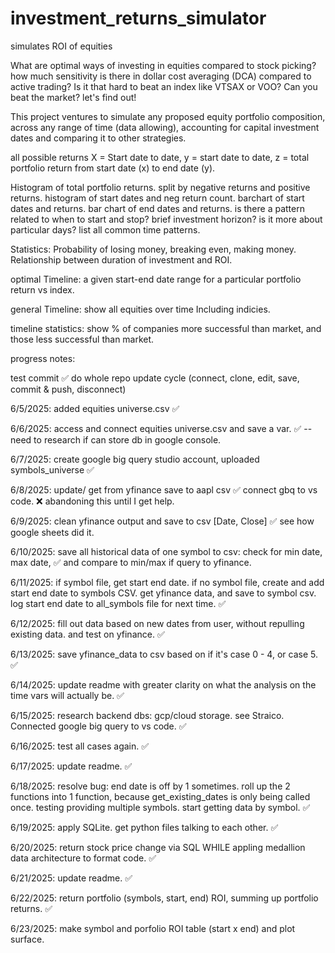# investment_returns_simulator
simulates ROI of equities


What are optimal ways of investing in equities  compared to stock picking?
how much sensitivity is there in dollar cost averaging (DCA) compared to active trading?
Is it that hard to beat an index like VTSAX or VOO? Can you beat the market? let's find out!

This project ventures to simulate any proposed equity portfolio composition, across any range of time (data allowing), accounting for capital investment dates and comparing it to other strategies. 

all possible returns
X = Start date to date, y = start date to date, z = total portfolio return from start date (x) to end date (y). 

Histogram of total portfolio returns. split by negative returns and positive returns. histogram of start dates and neg return count. barchart of start dates and returns. bar chart of end dates and returns. is there a pattern related to when to start and stop? brief investment horizon? is it more about particular days? list all common time patterns. 

Statistics:
Probability of losing money, breaking even, making money.  
Relationship between duration of investment and ROI.  

optimal Timeline:
a given start-end date range for a particular portfolio return vs index.

general Timeline:
show all equities over time Including indicies. 

timeline statistics:
show % of companies more successful than market, and those less successful than market.

progress notes:

test commit ✅
do whole repo update cycle (connect, clone, edit, save, commit & push, disconnect)

6/5/2025: added equities universe.csv ✅

6/6/2025: access and connect equities universe.csv and save a var. ✅ -- need to research if can store db in google console.

6/7/2025: create google big query studio account, uploaded symbols_universe ✅

6/8/2025: update/ get from yfinance save to aapl csv ✅ connect gbq to vs code. ❌ abandoning this until I get help. 

6/9/2025: clean yfinance output and save to csv [Date, Close] ✅ see how google sheets did it.

6/10/2025: save all historical data of one symbol to csv: check for min date, max date, ✅ and compare to min/max if query to yfinance. 

6/11/2025: if symbol file, get start end date.  if no symbol file, create and add start end date to symbols CSV. get yfinance data, and save to symbol csv. log start end date to all_symbols file for next time. ✅

6/12/2025: fill out data based on new dates from user, without repulling existing data. and test on yfinance. ✅

6/13/2025: save yfinance_data to csv based on if it's case 0 - 4, or case 5.  ✅

6/14/2025: update readme with greater clarity on what the analysis on the time vars will actually be. ✅

6/15/2025: research backend dbs: gcp/cloud storage. see Straico. Connected google big query to vs code. ✅

6/16/2025: test all cases again. ✅

6/17/2025: update readme. ✅

6/18/2025: resolve bug: end date is off by 1 sometimes. roll up the 2 functions into 1 function, because get_existing_dates is only being called once.  testing providing multiple symbols. start getting data by symbol. ✅   

6/19/2025: apply SQLite. get python files talking to each other. ✅

6/20/2025: return stock price change via SQL WHILE appling medallion data architecture to format code. ✅

6/21/2025: update readme. ✅ 

6/22/2025: return portfolio (symbols, start, end) ROI, summing up portfolio returns. ✅

6/23/2025: make symbol and porfolio ROI table (start x end) and plot surface. 



